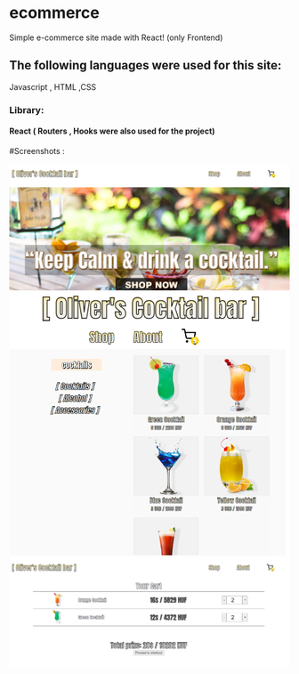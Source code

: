# ecommerce
Simple e-commerce site made with React! (only Frontend)


## The following languages were used for this site:
Javascript , HTML ,CSS
### Library:
#### React ( Routers , Hooks were also used for the project)


#Screenshots :

![Screenshot](https://raw.githubusercontent.com/tailwhip99/ecommerce/main/screenshots/Photo1.png)
![Screenshot](https://raw.githubusercontent.com/tailwhip99/ecommerce/main/screenshots/Photo2.png)
![Screenshot](https://raw.githubusercontent.com/tailwhip99/ecommerce/main/screenshots/Photo3.png)

